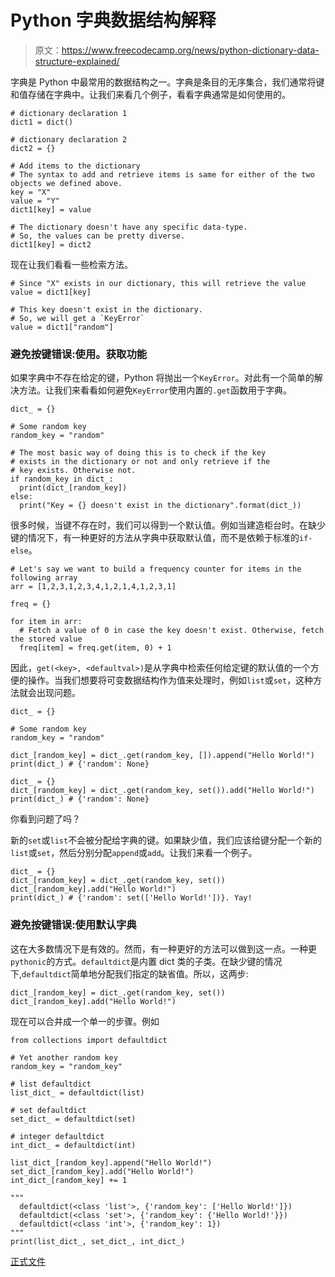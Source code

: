 # Python 字典数据结构解释

> 原文：<https://www.freecodecamp.org/news/python-dictionary-data-structure-explained/>

字典是 Python 中最常用的数据结构之一。字典是条目的无序集合，我们通常将键和值存储在字典中。让我们来看几个例子，看看字典通常是如何使用的。

```
# dictionary declaration 1
dict1 = dict()

# dictionary declaration 2
dict2 = {}

# Add items to the dictionary
# The syntax to add and retrieve items is same for either of the two objects we defined above. 
key = "X"
value = "Y"
dict1[key] = value

# The dictionary doesn't have any specific data-type. 
# So, the values can be pretty diverse. 
dict1[key] = dict2
```

现在让我们看看一些检索方法。

```
# Since "X" exists in our dictionary, this will retrieve the value
value = dict1[key]

# This key doesn't exist in the dictionary. 
# So, we will get a `KeyError`
value = dict1["random"]
```

### **避免按键错误:使用。获取功能**

如果字典中不存在给定的键，Python 将抛出一个`KeyError`。对此有一个简单的解决方法。让我们来看看如何避免`KeyError`使用内置的`.get`函数用于字典。

```
dict_ = {}

# Some random key
random_key = "random"

# The most basic way of doing this is to check if the key 
# exists in the dictionary or not and only retrieve if the 
# key exists. Otherwise not. 
if random_key in dict_:
  print(dict_[random_key])
else:
  print("Key = {} doesn't exist in the dictionary".format(dict_))
```

很多时候，当键不存在时，我们可以得到一个默认值。例如当建造柜台时。在缺少键的情况下，有一种更好的方法从字典中获取默认值，而不是依赖于标准的`if-else`。

```
# Let's say we want to build a frequency counter for items in the following array
arr = [1,2,3,1,2,3,4,1,2,1,4,1,2,3,1]

freq = {}

for item in arr:
  # Fetch a value of 0 in case the key doesn't exist. Otherwise, fetch the stored value
  freq[item] = freq.get(item, 0) + 1
```

因此，`get(<key>, <defaultval>)`是从字典中检索任何给定键的默认值的一个方便的操作。当我们想要将可变数据结构作为值来处理时，例如`list`或`set`，这种方法就会出现问题。

```
dict_ = {}

# Some random key
random_key = "random"

dict_[random_key] = dict_.get(random_key, []).append("Hello World!")
print(dict_) # {'random': None}

dict_ = {}
dict_[random_key] = dict_.get(random_key, set()).add("Hello World!")
print(dict_) # {'random': None}
```

你看到问题了吗？

新的`set`或`list`不会被分配给字典的键。如果缺少值，我们应该给键分配一个新的`list`或`set`，然后分别分配`append`或`add`。让我们来看一个例子。

```
dict_ = {}
dict_[random_key] = dict_.get(random_key, set())
dict_[random_key].add("Hello World!")
print(dict_) # {'random': set(['Hello World!'])}. Yay!
```

### **避免按键错误:使用默认字典**

这在大多数情况下是有效的。然而，有一种更好的方法可以做到这一点。一种更`pythonic`的方式。`defaultdict`是内置 dict 类的子类。在缺少键的情况下,`defaultdict`简单地分配我们指定的缺省值。所以，这两步:

```
dict_[random_key] = dict_.get(random_key, set())
dict_[random_key].add("Hello World!")
```

现在可以合并成一个单一的步骤。例如

```
from collections import defaultdict

# Yet another random key
random_key = "random_key"

# list defaultdict
list_dict_ = defaultdict(list)

# set defaultdict
set_dict_ = defaultdict(set)

# integer defaultdict
int_dict_ = defaultdict(int)

list_dict_[random_key].append("Hello World!")
set_dict_[random_key].add("Hello World!")
int_dict_[random_key] += 1

"""
  defaultdict(<class 'list'>, {'random_key': ['Hello World!']}) 
  defaultdict(<class 'set'>, {'random_key': {'Hello World!'}}) 
  defaultdict(<class 'int'>, {'random_key': 1})
"""
print(list_dict_, set_dict_, int_dict_)
```

[正式文件](https://docs.python.org/2/library/collections.html)